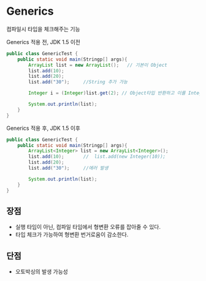# Generics
컴파일시 타입을 체크해주는 기능

Generics 적용 전, JDK 1.5 이전
```java
public class GenericTest {
    public static void main(Stringp[] args){
        ArrayList list = new ArrayList();   // 기본이 Object
        list.add(10);
        list.add(20);
        list.add("30");     //String 추가 가능

        Integer i = (Integer)list.get(2); // Object타입 반환하고 이를 Integer로 형변환하면 에러 발생 -> 실행시 발생하는 에러

        System.out.println(list);
    }
}
```

Generics 적용 후, JDK 1.5 이후

```java
public class GenericTest {
    public static void main(Stringp[] args){
        ArrayList<Integer> list = new ArrayList<Integer>();
        list.add(10);       //  list.add(new Integer(10));
        list.add(20);
        list.add("30");     //에러 발생

        System.out.println(list);
    }
}
```

## 장점
- 실행 타임이 아닌, 컴파일 타임에서 형변환 오류를 잡아줄 수 있다. 
- 타입 체크가 가능하여 형변환 번거로움이 감소한다.

## 단점
- 오토박싱의 발생 가능성